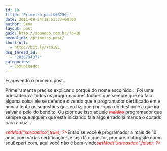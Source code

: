 ```yaml
---
id: 10
title: 'Primeiro post&#8230;'
date: 2011-08-24T18:51:37+00:00
author: Sena
layout: post
guid: http://sounoob.com.br/?p=10
permalink: /primeiro-post/
short-url:
  - http://bit.ly/Yca18L
dsq_thread_id:
  - "2836794377"
categories:
  - Comunicados
---
```

Escrevendo o primeiro post..

Primeiramente preciso explicar o porquê do nome escolhido… Foi uma brincadeira a todos os programadores fodões que sempre que eu falo alguma coisa ele se defende dizendo que é programador certificado em <em style="color: #ff0000;"><?php echo $certificacaoFodastica; ?></em> e nunca tenta as sugestões que eu fiz, que por ironia do destino é a que irá salvar a pele do bendito. Ou pior que isso aquele <del style="color: #ff0000;">maldito</del> programador que sempre que alguém que está iniciando fala algo errado já manda o coitado para a cuz…

<em style="color: #ff0000;"><?php $obj->setMod(“sarcastico”,true); ?></em>Então se você é programador a mais de 10 anos com várias certificações e seja lá o que for, procure o blog/site como souExpert.com, aqui você não é bem-vindo<em style="color: #ff0000;"><?php $obj->setMod(“sarcastico”,false); ?></em>
